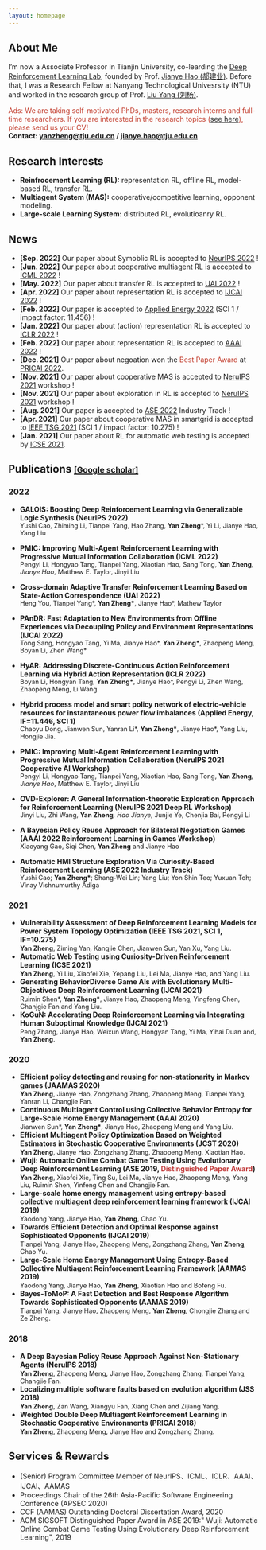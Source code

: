 ```yaml
---
layout: homepage
---
```


## About Me
I’m now a Associate Professor in Tianjin University, co-learding the [Deep Reinforcement Learning Lab](http://rl.beiyang.ren/), founded by Prof. [Jianye Hao (郝建业)](http://www.icdai.org/jianye.html). Before that, I was a Research Fellow at Nanyang Technological Univesrsity (NTU) and worked in the research group of Prof. [Liu Yang (刘杨)](https://personal.ntu.edu.sg/yangliu/).

<span style="color:#c23b2b">Ads: We are taking self-motivated PhDs, masters, research interns and full-time researchers. If you are interested in the research topics ([see here](http://www.icdai.org/)), please send us your CV!</span>
<br/>
**Contact: yanzheng@tju.edu.cn / jianye.hao@tju.edu.cn**

## Research Interests
- **Reinfrocement Learning (RL):** representation RL, offline RL, model-based RL, transfer RL.
- **Multiagent System (MAS):** cooperative/competitive learning, opponent modeling.
- **Large-scale Learning System:** distributed RL, evolutioanry RL. 

## News
- **[Sep. 2022]** Our paper about Symoblic RL is accepted to [NeurIPS 2022](https://nips.cc/Conferences/2022) !
- **[Jun. 2022]** Our paper about cooperative multiagent RL is accepted to [ICML 2022](https://icml.cc/Conferences/2022) !
- **[May. 2022]** Our paper about transfer RL is accepted to [UAI 2022](https://www.auai.org/uai2022/) !
- **[Apr. 2022]** Our paper about representation RL is accepted to [IJCAI 2022](https://ijcai-22.org/) !
- **[Feb. 2022]** Our paper is accepted to [Applied Energy 2022](https://www.journals.elsevier.com/applied-energy) (SCI 1 / impact factor: 11.456) !
- **[Jan. 2022]** Our paper about (action) representation RL is accepted to [ICLR 2022](https://iclr.cc/Conferences/2022) !
- **[Feb. 2022]** Our paper about representation RL is accepted to [AAAI 2022](https://aaai.org/Conferences/AAAI-22/) !
- **[Dec. 2021]** Our paper about negoation won the <font color='#c23b2b'>Best Paper Award</font> at [PRICAI 2022](https://pricai.org/2022/).
- **[Nov. 2021]** Our paper about cooperative MAS is accepted to [NeruIPS 2021](https://nips.cc/Conferences/2021) workshop !
- **[Nov. 2021]** Our paper about exploration in RL is accepted to [NeruIPS 2021](https://nips.cc/Conferences/2021) workshop !
- **[Aug. 2021]** Our paper is accepted to [ASE 2022](https://conf.researchr.org/home/ase-2022) Industry Track !
- **[Apr. 2021]** Our paper about cooperative MAS in smartgrid is accepted to [IEEE TSG 2021](https://ieeexplore.ieee.org/xpl/RecentIssue.jsp?punumber=5165411) (SCI 1 / impact factor: 10.275) !
- **[Jan. 2021]** Our paper about RL for automatic web testing is accepted by [ICSE 2021](https://conf.researchr.org/home/icse-2021).

## Publications [<font size=3>[Google scholar]</font>](https://scholar.google.com/citations?user=tJuhd1kAAAAJ)

### 2022
- **GALOIS: Boosting Deep Reinforcement Learning via Generalizable Logic Synthesis (NeurIPS 2022)** <br/>
  <font style="font-size:0.8rem">Yushi Cao, Zhiming Li, Tianpei Yang, Hao Zhang, <strong>Yan Zheng</strong>*, Yi Li, Jianye Hao, Yang Liu</font>
  
- **PMIC: Improving Multi-Agent Reinforcement Learning with Progressive Mutual Information Collaboration (ICML 2022)** <br/>
  <font style="font-size:0.8rem">Pengyi Li, Hongyao Tang, Tianpei Yang, Xiaotian Hao, Sang Tong, <strong>Yan Zheng</strong>*, Jianye Hao*, Matthew E. Taylor, Jinyi Liu</font>
- **Cross-domain Adaptive Transfer Reinforcement Learning Based on State-Action Correspondence (UAI 2022)**<br/>
  <font style="font-size:0.8rem">Heng You, Tianpei Yang*, <strong>Yan Zheng*</strong>, Jianye Hao*, Mathew Taylor</font>
  
- **PAnDR: Fast Adaptation to New Environments from Offline Experiences via Decoupling Policy and Environment Representations (IJCAI 2022)**<br/>
  <font style="font-size:0.8rem">Tong Sang, Hongyao Tang, Yi Ma, Jianye Hao*, <strong>Yan Zheng*</strong>, Zhaopeng Meng, Boyan Li, Zhen Wang*</font>

- **HyAR: Addressing Discrete-Continuous Action Reinforcement Learning via Hybrid Action Representation (ICLR 2022)** <br/>
  <font style="font-size:0.8rem">Boyan Li, Hongyan Tang, <strong>Yan Zheng*</strong>, Jianye Hao*, Pengyi Li, Zhen Wang, Zhaopeng Meng, Li Wang.</font>
- **Hybrid process model and smart policy network of electric-vehicle resources for instantaneous power flow imbalances (Applied Energy, IF=11.446, SCI 1)** <br/>
  <font style="font-size:0.8rem">Chaoyu Dong, Jianwen Sun, Yanran Li*, <strong>Yan Zheng*</strong>, Jianye Hao*, Yang Liu, Hongjie Jia.</font>
- **PMIC: Improving Multi-Agent Reinforcement Learning with Progressive Mutual Information Collaboration (NeruIPS 2021 Cooperative AI Workshop)** <br>
  <font style="font-size:0.8rem">Pengyi Li, Hongyao Tang, Tianpei Yang, Xiaotian Hao, Sang Tong, <strong>Yan Zheng</strong>*, Jianye Hao*, Matthew E. Taylor, Jinyi Liu</font>
- **OVD-Explorer: A General Information-theoretic Exploration Approach for Reinforcement Learning (NeruIPS 2021 Deep RL Workshop)** <br/>
  <font style="font-size:0.8rem">Jinyi Liu, Zhi Wang, <strong>Yan Zheng</strong>*, Hao Jianye*, Junjie Ye, Chenjia Bai, Pengyi Li</font>
- **A Bayesian Policy Reuse Approach for Bilateral Negotiation Games (AAAI 2022 Reinforcement Learning in Games Workshop)** <br/>
  <font style="font-size:0.8rem">Xiaoyang Gao, Siqi Chen, <strong>Yan Zheng</strong> and Jianye Hao</font>
- **Automatic HMI Structure Exploration Via Curiosity-Based Reinforcement Learning (ASE 2022 Industry Track)** <br/>
  <font style="font-size:0.8rem">Yushi Cao; <b>Yan Zheng*</b>; Shang-Wei Lin; Yang Liu; Yon Shin Teo; Yuxuan Toh; Vinay Vishnumurthy Adiga</font>

### 2021
- **Vulnerability Assessment of Deep Reinforcement Learning Models for Power System Topology Optimization (IEEE TSG 2021, SCI 1, IF=10.275)** <br/>
  <font style="font-size:0.8rem"><b>Yan Zheng</b>, Ziming Yan, Kangjie Chen, Jianwen Sun, Yan Xu, Yang Liu.</font>
- **Automatic Web Testing using Curiosity-Driven Reinforcement Learning (ICSE 2021)** <br/>
  <font style="font-size:0.8rem"><b>Yan Zheng</b>, Yi Liu, Xiaofei Xie, Yepang Liu, Lei Ma, Jianye Hao, and Yang Liu.</font>
- **Generating BehaviorDiverse Game AIs with Evolutionary Multi-Objectives Deep Reinforcement Learning (IJCAI 2021)** <br/>
  <font style="font-size:0.8rem">Ruimin Shen*, <b>Yan Zheng*</b>, Jianye Hao, Zhaopeng Meng, Yingfeng Chen, Chanjgie Fan and Yang Liu. </font>
- **KoGuN: Accelerating Deep Reinforcement Learning via Integrating Human Suboptimal Knowledge (IJCAI 2021)** <br/>
  <font style="font-size:0.8rem">Peng Zhang, Jianye Hao, Weixun Wang, Hongyan Tang, Yi Ma, Yihai Duan and, <b>Yan Zheng</b>.</font>

### 2020
- **Efficient policy detecting and reusing for non-stationarity in Markov games (JAAMAS 2020)** <br/>
  <font style="font-size:0.8rem"><b>Yan Zheng</b>, Jianye Hao, Zongzhang Zhang, Zhaopeng Meng, Tianpei Yang, Yanran Li, Changjie Fan.</font>
- **Continuous Multiagent Control using Collective Behavior Entropy for Large-Scale Home Energy Management (AAAI 2020)** <br/>
  <font style="font-size:0.8rem">Jianwen Sun*, <b>Yan Zheng*</b>, Jianye Hao, Zhaopeng Meng and Yang Liu.</font>
- **Efficient Multiagent Policy Optimization Based on Weighted Estimators in Stochastic Cooperative Environments (JCST 2020)** <br/>
  <font style="font-size:0.8rem"><b>Yan Zheng</b>, Jianye Hao, Zongzhang Zhang, Zhaopeng Meng, Xiaotian Hao.</font>
- **Wuji: Automatic Online Combat Game Testing Using Evolutionary Deep Reinforcement Learning (ASE 2019, <span style="color:rgb(194, 59, 59)">Distinguished Paper Award</span>)** <br/>
  <font style="font-size:0.8rem"><b>Yan Zheng</b>, Xiaofei Xie, Ting Su, Lei Ma, Jianye Hao, Zhaopeng Meng, Yang Liu, Ruimin Shen, Yinfeng Chen and Changjie Fan.</font>
- **Large-scale home energy management using entropy-based collective multiagent deep reinforcement learning framework (IJCAI 2019)** <br/>
  <font style="font-size:0.8rem">Yaodong Yang, Jianye Hao, <b>Yan Zheng</b>, Chao Yu.</font>
- **Towards Efficient Detection and Optimal Response against Sophisticated Opponents (IJCAI 2019)** <br/>
  <font style="font-size:0.8rem">Tianpei Yang, Jianye Hao, Zhaopeng Meng, Zongzhang Zhang, <b>Yan Zheng</b>, Chao Yu.</font>
- **Large-Scale Home Energy Management Using Entropy-Based Collective Multiagent Reinforcement Learning Framework (AAMAS 2019)** <br/>
  <font style="font-size:0.8rem">Yaodong Yang, Jianye Hao, <b>Yan Zheng</b>, Xiaotian Hao and Bofeng Fu.</font>
- **Bayes-ToMoP: A Fast Detection and Best Response Algorithm Towards Sophisticated Opponents (AAMAS 2019)** <br/>
  <font style="font-size:0.8rem">Tianpei Yang, Jianye Hao, Zhaopeng Meng, <b>Yan Zheng</b>, Chongjie Zhang and Ze Zheng.</font>

### 2018
- **A Deep Bayesian Policy Reuse Approach Against Non-Stationary Agents (NeruIPS 2018)** <br/>
  <font style="font-size:0.8rem"><b>Yan Zheng</b>, Zhaopeng Meng, Jianye Hao, Zongzhang Zhang, Tianpei Yang, Changjie Fan.</font>
- **Localizing multiple software faults based on evolution algorithm (JSS 2018)** <br/>
  <font style="font-size:0.8rem"><b>Yan Zheng</b>, Zan Wang, Xiangyu Fan, Xiang Chen and Zijiang Yang.</font>
- **Weighted Double Deep Multiagent Reinforcement Learning in Stochastic Cooperative Environments (PRICAI 2018)** <br/>
  <font style="font-size:0.8rem"><b>Yan Zheng</b>, Zhaopeng Meng, Jianye Hao and Zongzhang Zhang.</font>

## Services & Rewards

- (Senior) Program Committee Member of NeurIPS、ICML、ICLR、AAAI、IJCAI、AAMAS
- Proceedings Chair of the 26th Asia-Pacific Software Engineering Conference (APSEC 2020)
- CCF (AAMAS) Outstanding Doctoral Dissertation Award, 2020
- ACM SIGSOFT Distinguished Paper Award in ASE 2019:" Wuji: Automatic Online Combat Game Testing Using Evolutionary Deep Reinforcement Learning", 2019
